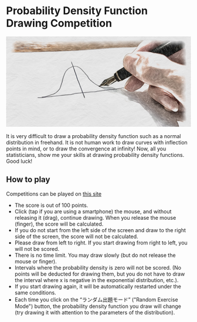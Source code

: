 # Probability Density Function Drawing Competition
<p align="center">
  <img src="assets/free-hand-ogp.jpg"/>
</p>

It is very difficult to draw a probability density function such as a normal distribution in freehand. It is not human work to draw curves with inflection points in mind, or to draw the convergence at infinity! Now, all you statisticians, show me your skills at drawing probability density functions. Good luck!

## How to play
Competitions can be played on [this site](https://atsushi-green.github.io/PDF-compete/)

- The score is out of 100 points.
- Click (tap if you are using a smartphone) the mouse, and without releasing it (drag), continue drawing.
When you release the mouse (finger), the score will be calculated.
- If you do not start from the left side of the screen and draw to the right side of the screen, the score will not be calculated.
- Please draw from left to right. If you start drawing from right to left, you will not be scored.
- There is no time limit. You may draw slowly (but do not release the mouse or finger).
- Intervals where the probability density is zero will not be scored. (No points will be deducted for drawing them, but you do not have to draw the interval where x is negative in the exponential distribution, etc.).
- If you start drawing again, it will be automatically restarted under the same conditions.
- Each time you click on the “ランダム出題モード” ("Random Exercise Mode") button, the probability density function you draw will change (try drawing it with attention to the parameters of the distribution).

